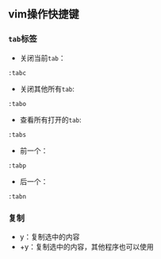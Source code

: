 ## vim操作快捷键

### `tab`标签

- 关闭当前`tab`：
```shell
:tabc
```
- 关闭其他所有`tab`:
```shell
:tabo
```
- 查看所有打开的`tab`:
```shell
:tabs
```
- 前一个：
```shell
:tabp
```
- 后一个：
```shell
:tabn
```

### 复制
- y：复制选中的内容
- +y：复制选中的内容，其他程序也可以使用
